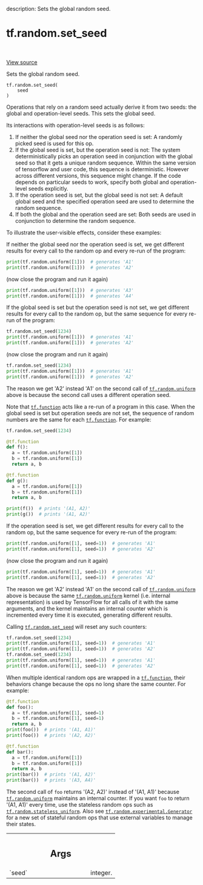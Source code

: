 description: Sets the global random seed.

<div itemscope itemtype="http://developers.google.com/ReferenceObject">
<meta itemprop="name" content="tf.random.set_seed" />
<meta itemprop="path" content="Stable" />
</div>

# tf.random.set_seed

<!-- Insert buttons and diff -->

<table class="tfo-notebook-buttons tfo-api nocontent" align="left">

</table>

<a target="_blank" class="external" href="/code/stable/tensorflow/python/framework/random_seed.py">View source</a>



Sets the global random seed.


<pre class="devsite-click-to-copy prettyprint lang-py tfo-signature-link">
<code>tf.random.set_seed(
    seed
)
</code></pre>



<!-- Placeholder for "Used in" -->

Operations that rely on a random seed actually derive it from two seeds:
the global and operation-level seeds. This sets the global seed.

Its interactions with operation-level seeds is as follows:

  1. If neither the global seed nor the operation seed is set: A randomly
    picked seed is used for this op.
  2. If the global seed is set, but the operation seed is not:
    The system deterministically picks an operation seed in conjunction with
    the global seed so that it gets a unique random sequence. Within the
    same version of tensorflow and user code, this sequence is deterministic.
    However across different versions, this sequence might change. If the
    code depends on particular seeds to work, specify both global
    and operation-level seeds explicitly.
  3. If the operation seed is set, but the global seed is not set:
    A default global seed and the specified operation seed are used to
    determine the random sequence.
  4. If both the global and the operation seed are set:
    Both seeds are used in conjunction to determine the random sequence.

To illustrate the user-visible effects, consider these examples:

If neither the global seed nor the operation seed is set, we get different
results for every call to the random op and every re-run of the program:

```python
print(tf.random.uniform([1]))  # generates 'A1'
print(tf.random.uniform([1]))  # generates 'A2'
```

(now close the program and run it again)

```python
print(tf.random.uniform([1]))  # generates 'A3'
print(tf.random.uniform([1]))  # generates 'A4'
```

If the global seed is set but the operation seed is not set, we get different
results for every call to the random op, but the same sequence for every
re-run of the program:

```python
tf.random.set_seed(1234)
print(tf.random.uniform([1]))  # generates 'A1'
print(tf.random.uniform([1]))  # generates 'A2'
```

(now close the program and run it again)

```python
tf.random.set_seed(1234)
print(tf.random.uniform([1]))  # generates 'A1'
print(tf.random.uniform([1]))  # generates 'A2'
```

The reason we get 'A2' instead 'A1' on the second call of <a href="../../tf/random/uniform.md"><code>tf.random.uniform</code></a>
above is because the second call uses a different operation seed.

Note that <a href="../../tf/function.md"><code>tf.function</code></a> acts like a re-run of a program in this case. When
the global seed is set but operation seeds are not set, the sequence of random
numbers are the same for each <a href="../../tf/function.md"><code>tf.function</code></a>. For example:

```python
tf.random.set_seed(1234)

@tf.function
def f():
  a = tf.random.uniform([1])
  b = tf.random.uniform([1])
  return a, b

@tf.function
def g():
  a = tf.random.uniform([1])
  b = tf.random.uniform([1])
  return a, b

print(f())  # prints '(A1, A2)'
print(g())  # prints '(A1, A2)'
```

If the operation seed is set, we get different results for every call to the
random op, but the same sequence for every re-run of the program:

```python
print(tf.random.uniform([1], seed=1))  # generates 'A1'
print(tf.random.uniform([1], seed=1))  # generates 'A2'
```

(now close the program and run it again)

```python
print(tf.random.uniform([1], seed=1))  # generates 'A1'
print(tf.random.uniform([1], seed=1))  # generates 'A2'
```

The reason we get 'A2' instead 'A1' on the second call of <a href="../../tf/random/uniform.md"><code>tf.random.uniform</code></a>
above is because the same <a href="../../tf/random/uniform.md"><code>tf.random.uniform</code></a> kernel (i.e. internal
representation) is used by TensorFlow for all calls of it with the same
arguments, and the kernel maintains an internal counter which is incremented
every time it is executed, generating different results.

Calling <a href="../../tf/random/set_seed.md"><code>tf.random.set_seed</code></a> will reset any such counters:

```python
tf.random.set_seed(1234)
print(tf.random.uniform([1], seed=1))  # generates 'A1'
print(tf.random.uniform([1], seed=1))  # generates 'A2'
tf.random.set_seed(1234)
print(tf.random.uniform([1], seed=1))  # generates 'A1'
print(tf.random.uniform([1], seed=1))  # generates 'A2'
```

When multiple identical random ops are wrapped in a <a href="../../tf/function.md"><code>tf.function</code></a>, their
behaviors change because the ops no long share the same counter. For example:

```python
@tf.function
def foo():
  a = tf.random.uniform([1], seed=1)
  b = tf.random.uniform([1], seed=1)
  return a, b
print(foo())  # prints '(A1, A1)'
print(foo())  # prints '(A2, A2)'

@tf.function
def bar():
  a = tf.random.uniform([1])
  b = tf.random.uniform([1])
  return a, b
print(bar())  # prints '(A1, A2)'
print(bar())  # prints '(A3, A4)'
```

The second call of `foo` returns '(A2, A2)' instead of '(A1, A1)' because
<a href="../../tf/random/uniform.md"><code>tf.random.uniform</code></a> maintains an internal counter. If you want `foo` to return
'(A1, A1)' every time, use the stateless random ops such as
<a href="../../tf/random/stateless_uniform.md"><code>tf.random.stateless_uniform</code></a>. Also see <a href="../../tf/random/Generator.md"><code>tf.random.experimental.Generator</code></a> for
a new set of stateful random ops that use external variables to manage their
states.

<!-- Tabular view -->
 <table class="responsive fixed orange">
<colgroup><col width="214px"><col></colgroup>
<tr><th colspan="2"><h2 class="add-link">Args</h2></th></tr>

<tr>
<td>
`seed`<a id="seed"></a>
</td>
<td>
integer.
</td>
</tr>
</table>

